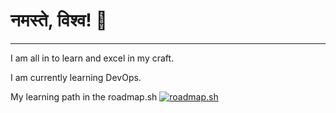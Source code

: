 # नमस्ते, विश्व! 👋

---
I am all in to learn and excel in my craft.

I am currently learning DevOps.

My learning path in the roadmap.sh
[![roadmap.sh](https://api.roadmap.sh/v1-badge/wide/643fef34e272577374923be1?variant=dark&roadmaps=devops%2Cdocker%2Ckubernetes%2Crust)](https://roadmap.sh)
